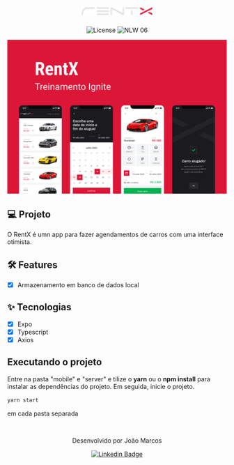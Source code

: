 <h1 align="center">
  <img alt="rentx" height="18" title="rentx" src=".github/logo.png" />
</h1>

<p align="center">
  <img alt="License" src="https://img.shields.io/static/v1?label=license&message=MIT&color=dc1637&labelColor=0A1033">

 <img src="https://img.shields.io/static/v1?label=Ignite&message=ReactNative&color=dc1637&labelColor=0A1033" alt="NLW 06" />
</p>

![cover](.github/capa.png)

## 💻 Projeto

O RentX é umn app para fazer agendamentos de carros com uma interface otimista.

## :hammer_and_wrench: Features

- [x] Armazenamento em banco de dados local

## ✨ Tecnologias

- [x] Expo
- [x] Typescript
- [x] Axios

## Executando o projeto

Entre na pasta "mobile" e "server" e tilize o **yarn** ou o **npm install** para instalar as dependências do projeto.
Em seguida, inicie o projeto.

```cl
yarn start
```

em cada pasta separada

</br>


<div align="center">
  <p>Desenvolvido por João Marcos</p>

  [![Linkedin Badge](https://img.shields.io/badge/-João%20Marcos-6633cc?style=flat-square&logo=Linkedin&logoColor=white&link=https://www.linkedin.com/in/rodrigo-gon%C3%A7alves-santana/)](https://www.linkedin.com/in/jo%C3%A3o-marcos-belanga-60b8071b6/)
</div>
